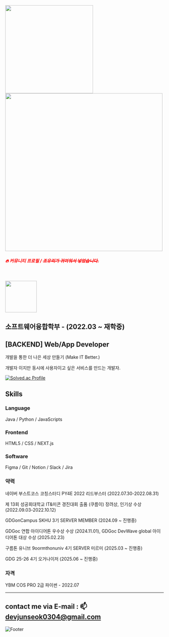 
<img src="https://github.com/user-attachments/assets/786dedcc-0379-434f-977c-51104f664e95" width="279" />
<img src="https://github.com/user-attachments/assets/795115fb-4e94-4ee8-bcc1-f20c63135855" width="500" />
<h5><span style="color:#ff0000">🔥 커뮤니티 프로필 / <del>조유리가 귀여워서 넣었습니다.</del> </span></h5>
<br>

 <img src="https://github.com/user-attachments/assets/f1976ac1-7fa7-492e-b590-b2dd4645b70a" width="100" /> <h2> 소프트웨어융합학부 - (2022.03 ~ 재학중)</h2>
## **[BACKEND] Web/App Developer**

개발을 통한 더 나은 세상 만들기 (Make IT Better.)

개발자 이지만 동시에 사용자이고 싶은 서비스를 만드는 개발자.



[![Solved.ac Profile](http://mazassumnida.wtf/api/v2/generate_badge?boj=wicaduce)](https://solved.ac/wicaduce/)

## Skills

### Language
Java / Python / JavaScripts
<br>

### Frontend
HTML5 / CSS / NEXT.js

### Software
Figma / Git / Notion / Slack / Jira

### 약력

네이버 부스트코스 코칭스터디 PY4E 2022 리드부스터 (2022.07.30-2022.08.31)

제 13회 성공회대학교 IT&미콘 경진대회 출품 (쿠름이) 장려상, 인기상 수상 (2022.09.03-2022.10.12)

GDGonCampus SKHU 3기 SERVER MEMBER (2024.09 ~ 진행중)

GDGoc 연합 아이디어톤 우수상 수상 (2024.11.01), GDGoc DevWave global 아이디어톤 대상 수상 (2025.02.23)

구름톤 유니브 9oormthonuniv 4기 SERVER 미르미 (2025.03 ~ 진행중)

GDG 25-26 4기 오거나이저 (2025.06 ~ 진행중)


### 자격

YBM COS PRO 2급 파이썬 - 2022.07

---

## contact me via E-mail : 📫 devjunseok0304@gmail.com



![Footer](https://capsule-render.vercel.app/api?type=waving&color=gradient&height=200&section=footer)
